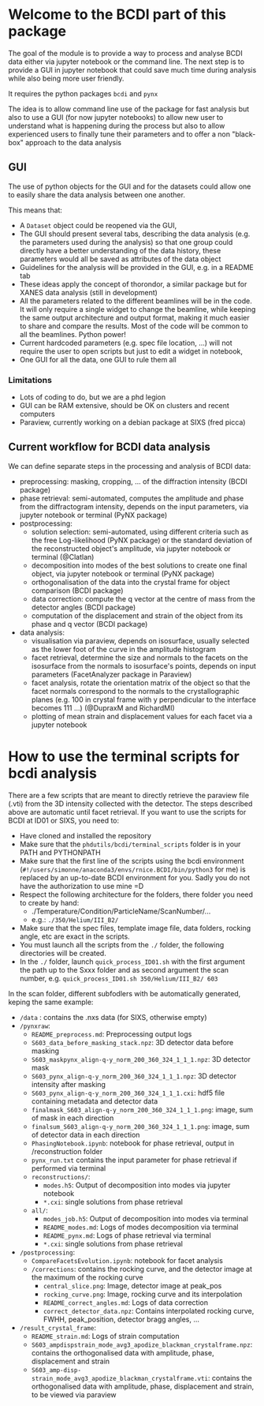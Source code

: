 # Welcome to the BCDI part of this package

The goal of the module is to provide a way to process and analyse BCDI data either via jupyter notebook or the command line. The next step is to provide a GUI in jupyter notebook that could save much time during analysis while also being more user friendly.

It requires the python packages `bcdi` and `pynx`

The idea is to allow command line use of the package for fast analysis but also to use a GUI (for now jupyter notebooks) to allow new user to understand what is happening during the process but also to allow experienced users to finally tune their parameters and to offer a non "black-box" approach to the data analysis

## GUI
The use of python objects for the GUI and for the datasets could allow one to easily share the data analysis between one another.

This means that:
* A `Dataset` object could be reopened via the GUI, 
* The GUI should present several tabs, describing the data analysis (e.g. the parameters used during the analysis) so that one group could directly have a better understanding of the data history, these parameters would all be saved as attributes of the data object
* Guidelines for the analysis will be provided in the GUI, e.g. in a README tab
* These ideas apply the concept of thorondor, a similar package but for XANES data analysis (still in development)
* All the parameters related to the different beamlines will be in the code. It will only require a single widget to change the beamline, while keeping the same output architecture and output format, making it much easier to share and compare the results. Most of the code will be common to all the beamlines. Python power!
* Current hardcoded parameters (e.g. spec file location, ...) will not require the user to open scripts but just to edit a widget in notebook,
* One GUI for all the data, one GUI to rule them all


### Limitations
* Lots of coding to do, but we are a phd legion
* GUI can be RAM extensive, should be OK on clusters and recent computers
* Paraview, currently working on a debian package at SIXS (fred picca)


## Current workflow for BCDI data analysis 

We can define separate steps in the processing and analysis of BCDI data:
* preprocessing: masking, cropping, ... of the diffraction intensity  (BCDI package)
* phase retrieval: semi-automated, computes the amplitude and phase from the diffractogram intensity, depends on the input parameters, via jupyter notebook or terminal (PyNX package)
* postprocessing:
	* solution selection: semi-automated, using different criteria such as the free Log-likelihood (PyNX package) or the standard deviation of the reconstructed object's amplitude, via jupyter notebook or terminal (@Clatlan)
	* decomposition into modes of the best solutions to create one final object, via jupyter notebook or terminal (PyNX package)
	* orthogonalisation of the data into the crystal frame for object comparison (BCDI package)
	* data correction: compute the q vector at the centre of mass from the detector angles (BCDI package)
	* computation of the displacement and strain of the object from its phase and q vector (BCDI package)
* data analysis: 
	* visualisation via paraview, depends on isosurface, usually selected as the lower foot of the curve in the amplitude histogram 
	* facet retrieval, determine the size and normals to the facets on the isosurface from the normals to isosurface's points, depends on input parameters (FacetAnalyzer package in Paraview)
	* facet analysis, rotate the orientation matrix of the object so that the facet normals correspond to the normals to the crystallographic planes (e.g. 100 in crystal frame with y perpendicular to the interface becomes 111 ...) (@DupraxM and RichardMI)
	* plotting of mean strain and displacement values for each facet via a jupyter notebook


# How to use the terminal scripts for bcdi analysis

There are a few scripts that are meant to directly retrieve the paraview file (.vti) from the 3D intensity collected with the detector. The steps described above are automatic until facet retrieval.
If you want to use the scripts for BCDI at ID01 or SIXS, you need to:
* Have cloned and installed the repository
* Make sure that the `phdutils/bcdi/terminal_scripts` folder is in your PATH and PYTHONPATH
* Make sure that the first line of the scripts using the bcdi environment (`#!/users/simonne/anaconda3/envs/rnice.BCDI/bin/python3` for me) is replaced by an up-to-date BCDI environment for you. Sadly you do not have the authorization to use mine =D
* Respect the following architecture for the folders, there folder you need to create by hand:
	* ./Temperature/Condition/ParticleName/ScanNumber/...
	* e.g.: `./350/Helium/III_B2/`
* Make sure that the spec files, template image file, data folders, rocking angle, etc are exact in the scripts.
* You must launch all the scripts from the `./` folder, the following directories will be created.
* In the `./` folder, launch `quick_process_ID01.sh` with the first argument the path up to the Sxxx folder and as second argument the scan number, e.g. `quick_process_ID01.sh 350/Helium/III_B2/ 603`

In the scan folder, different subfodlers with be automatically generated, keping the same example:
* `/data` : contains the .nxs data (for SIXS, otherwise empty)
* `/pynxraw`:
    * `README_preprocess.md`: Preprocessing output logs    
    * `S603_data_before_masking_stack.npz`: 3D detector data before masking
    * `S603_maskpynx_align-q-y_norm_200_360_324_1_1_1.npz`: 3D detector mask
  	* `S603_pynx_align-q-y_norm_200_360_324_1_1_1.npz`: 3D detector intensity after masking
  	* `S603_pynx_align-q-y_norm_200_360_324_1_1_1.cxi`: hdf5 file containing metadata and detector data
  	* `finalmask_S603_align-q-y_norm_200_360_324_1_1_1.png`: image, sum of mask in each direction
  	* `finalsum_S603_align-q-y_norm_200_360_324_1_1_1.png`: image, sum of detector data in each direction
  	* `PhasingNotebook.ipynb`: notebook for phase retrieval, output in /reconstruction folder
  	* `pynx_run.txt` contains the input parameter for phase retrieval if performed via terminal
  	* `reconstructions/`:
  	    *  `modes.h5`: Output of decomposition into modes via jupyter notebook
  	    *  `*.cxi`: single solutions from phase retrieval
  	* `all/`: 
  	    *  `modes_job.h5`: Output of decomposition into modes via terminal
  	    *  `README_modes.md`: Logs of modes decomposition via terminal
  	    *  `README_pynx.md`: Logs of phase retrieval via terminal
  	    *  `*.cxi`: single solutions from phase retrieval
* `/postprocessing`:
    * `CompareFacetsEvolution.ipynb`: notebook for facet analysis
    * `/corrections`: contains the rocking curve, and the detector image at the maximum of the rocking curve
        * `central_slice.png`: Image, detector image at peak_pos
        * `rocking_curve.png`: Image, rocking curve and its interpolation
        * `README_correct_angles.md`:  Logs of data correction 
        * `correct_detector_data.npz`: Contains interpolated rocking curve, FWHH, peak_position, detector bragg angles, ... 
* `/result_crystal_frame`: 
    * `README_strain.md`: Logs of strain computation
    * `S603_ampdispstrain_mode_avg3_apodize_blackman_crystalframe.npz`: contains the orthogonalised data with amplitude, phase, displacement and strain
    * `S603_amp-disp-strain_mode_avg3_apodize_blackman_crystalframe.vti`: contains the orthogonalised data with amplitude, phase, displacement and strain, to be viewed via paraview
